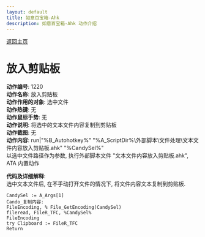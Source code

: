 ```yaml
---
layout: default
title: 如意百宝箱-Ahk
description: 如意百宝箱-Ahk 动作介绍
---
```

<link rel="stylesheet" href="../Actions/css/atom-one-light.min.css">
<script src="../Actions/js/highlight.min.js"></script>
<script>hljs.highlightAll();</script>

[返回主页](../index.md)

# [](#header-2) 放入剪贴板

**动作编号**: 1220  
**动作名称**: 放入剪贴板  
**动作作用的对象**: 选中文件  
**动作热键**: 无  
**动作鼠标手势**: 无  
**动作说明**: 将选中的文本文件内容复制到剪贴板  
**动作截图**: 无  
**动作内容**: run|"%B_Autohotkey%" "%A_ScriptDir%\外部脚本\文件处理\文本文件内容放入剪贴板.ahk" "%CandySel%"  
以选中文件路径作为参数, 执行外部脚本文件 "文本文件内容放入剪贴板.ahk", ATA 内置动作  

**代码及详细解释**:  
选中文本文件后, 在不手动打开文件的情况下, 将文件内容文本复制到剪贴板.  

```Autohotkey
CandySel := A_Args[1]
Cando_复制内容:
FileEncoding, % File_GetEncoding(CandySel)
fileread, FileR_TFC, %CandySel%
FileEncoding
try Clipboard := FileR_TFC
Return
```